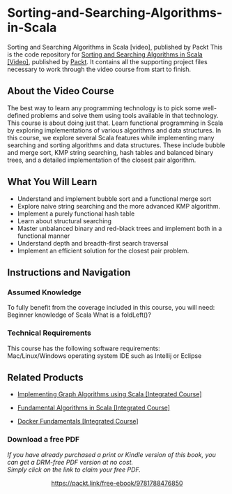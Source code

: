 


# Sorting-and-Searching-Algorithms-in-Scala
Sorting and Searching Algorithms in Scala [video], published by Packt
This is the code repository for [Sorting and Searching Algorithms in Scala [Video]](https://www.packtpub.com/application-development/sorting-and-searching-algorithms-scala-video?utm_source=github&utm_medium=repository&utm_campaign=9781788476850), published by [Packt](https://www.packtpub.com/?utm_source=github). It contains all the supporting project files necessary to work through the video course from start to finish.
## About the Video Course
The best way to learn any programming technology is to pick some well-defined problems and solve them using tools available in that technology. This course is about doing just that. Learn functional programming in Scala by exploring implementations of various algorithms and data structures. 
In this course, we explore several Scala features while implementing many searching and sorting algorithms and data structures. These include bubble and merge sort, KMP string searching, hash tables and balanced binary trees, and a detailed implementation of the closest pair algorithm.

<H2>What You Will Learn</H2>
<DIV class=book-info-will-learn-text>
<UL>
<LI>Understand and implement bubble sort and a functional merge sort 
<LI>Explore naive string searching and the more advanced KMP algorithm.&nbsp; 
<LI>Implement a purely functional hash table 
<LI>Learn about structural searching 
<LI>Master unbalanced binary and red-black trees and implement both in a functional manner 
<LI>Understand depth and breadth-first search traversal&nbsp; 
<LI>Implement an efficient solution for the closest pair problem. </LI></UL></DIV>

## Instructions and Navigation
### Assumed Knowledge
To fully benefit from the coverage included in this course, you will need:<br/>
Beginner knowledge of Scala
What is a foldLeft()?

### Technical Requirements
This course has the following software requirements:<br/>
Mac/Linux/Windows operating system
IDE such as Intellij or Eclipse


## Related Products
* [Implementing Graph Algorithms using Scala [Integrated Course]](https://www.packtpub.com/application-development/implementing-graph-algorithms-using-scala-integrated-course?utm_source=github&utm_medium=repository&utm_campaign=9781788472364)

* [Fundamental Algorithms in Scala [Integrated Course]](https://www.packtpub.com/application-development/fundamental-algorithms-scala-integrated-course?utm_source=github&utm_medium=repository&utm_campaign=9781788474887)

* [Docker Fundamentals [Integrated Course]](https://www.packtpub.com/virtualization-and-cloud/docker-fundamentals-integrated-course?utm_source=github&utm_medium=repository&utm_campaign=9781788399821)
### Download a free PDF

 <i>If you have already purchased a print or Kindle version of this book, you can get a DRM-free PDF version at no cost.<br>Simply click on the link to claim your free PDF.</i>
<p align="center"> <a href="https://packt.link/free-ebook/9781788476850">https://packt.link/free-ebook/9781788476850 </a> </p>